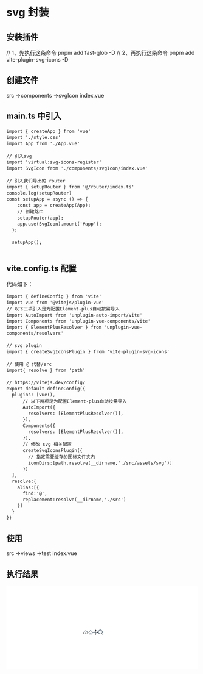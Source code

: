 # svg 封装

## 安装插件
// 1、先执行这条命令
pnpm add fast-glob -D
// 2、再执行这条命令
pnpm add  vite-plugin-svg-icons -D

## 创建文件
src
    ->components
        ->svgIcon
            index.vue
## main.ts 中引入

```
import { createApp } from 'vue'
import './style.css'
import App from './App.vue'

// 引入svg
import 'virtual:svg-icons-register'
import SvgIcon from './components/svgIcon/index.vue'

// 引入我们导出的 router 
import { setupRouter } from '@/router/index.ts'
console.log(setupRouter)
const setupApp = async () => {
    const app = createApp(App);
    // 创建路由
    setupRouter(app);
    app.use(SvgIcon).mount('#app');
  };
  
  setupApp();


```

## vite.config.ts 配置
代码如下：
```
import { defineConfig } from 'vite'
import vue from '@vitejs/plugin-vue'
// 以下三项引入是为配置Element-plus自动按需导入
import AutoImport from 'unplugin-auto-import/vite'
import Components from 'unplugin-vue-components/vite'
import { ElementPlusResolver } from 'unplugin-vue-components/resolvers'

// svg plugin
import { createSvgIconsPlugin } from 'vite-plugin-svg-icons'

// 使用 @ 代替/src
import{ resolve } from 'path'

// https://vitejs.dev/config/
export default defineConfig({
  plugins: [vue(),
      // 以下两项是为配置Element-plus自动按需导入
      AutoImport({
        resolvers: [ElementPlusResolver()],
      }),
      Components({
        resolvers: [ElementPlusResolver()],
      }),
      // 修改 svg 相关配置
      createSvgIconsPlugin({
        // 指定需要缓存的图标文件夹内
        iconDirs:[path.resolve(__dirname,'./src/assets/svg')]
      })
  ],
  resolve:{
    alias:[{
      find:'@',
      replacement:resolve(__dirname,'./src')
    }]
  }
})

```


## 使用
src
    ->views
        ->test
            index.vue
<script lang="ts" setup></script>
<template>
  <div>
	  <svg-icon icon-class="upload" />
    <svg-icon icon-class="home" />
    <svg-icon icon-class="drag" />
    <svg-icon icon-class="search" />
  </div>
</template>

## 执行结果
![alt text](1709796967687.png)